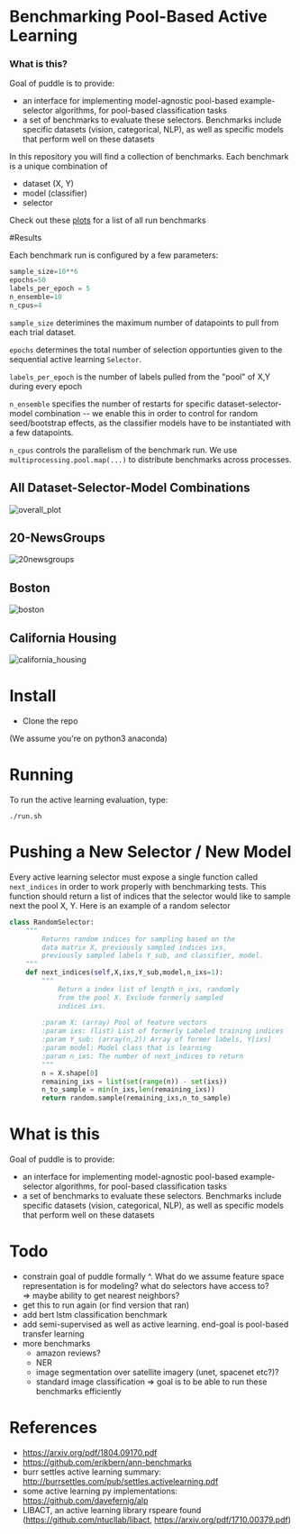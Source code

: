 
# Benchmarking Pool-Based Active Learning


### What is this?
Goal of puddle is to provide:
* an interface for implementing model-agnostic pool-based example-selector algorithms, for pool-based classification tasks
* a set of benchmarks to evaluate these selectors.  Benchmarks include specific datasets (vision, categorical, NLP), as well as specific models that perform well on these datasets

In this repository you will find a collection of benchmarks. Each benchmark is a unique combination of
- dataset (X, Y)
- model (classifier)
- selector



Check out these [plots](results/overview.html) for a list of all run benchmarks

#Results

Each benchmark run is configured by a few parameters:
```python
sample_size=10**6
epochs=50
labels_per_epoch = 5
n_ensemble=10
n_cpus=4
```

```sample_size``` deterimines the maximum number of datapoints to pull from each trial dataset.

```epochs``` determines the total number of selection opportunties given to the sequential
active learning ```Selector```. 

```labels_per_epoch``` is the number of labels pulled from the "pool" of X,Y during every epoch

```n_ensemble``` specifies the number of restarts for specific dataset-selector-model combination -- we enable this in order
to control for random seed/bootstrap effects, as the classifier models have to be instantiated with a few datapoints. 

```n_cpus``` controls the parallelism of the benchmark run. We use ```multiprocessing.pool.map(...)``` to distribute benchmarks across processes.


All Dataset-Selector-Model Combinations
--------------------
![overall_plot](results/plots/overall_plot.png)


20-NewsGroups
-------------
![20newsgroups](results/plots/20newsgroups_vectorized-logistic_regression.png)

Boston
-------------
![boston](results/plots/boston-logistic_regression.png)

California Housing
------------------
![california_housing](results/plots/california_housing-logistic_regression.png)


# Install
- Clone the repo

(We assume you're on python3 anaconda)


# Running
To run the active learning evaluation, type:

    ./run.sh

# Pushing a New Selector / New Model

Every active learning selector must expose a single function called ```next_indices``` in order to 
work properly with benchmarking tests. This function should return a list of indices that the selector would like to
 sample next the pool X, Y. Here is an example of a random selector

```python
class RandomSelector:
    """
        Returns random indices for sampling based on the
        data matrix X, previously sampled indices ixs,
        previously sampled labels Y_sub, and classifier, model.
    """
    def next_indices(self,X,ixs,Y_sub,model,n_ixs=1):
        """
            Return a index list of length n_ixs, randomly
            from the pool X. Exclude formerly sampled
            indices ixs.
            
        :param X: (array) Pool of feature vectors
        :param ixs: (list) List of formerly Labeled training indices
        :param Y_sub: (array(n,2)) Array of former labels, Y[ixs]
        :param model: Model class that is learning
        :param n_ixs: The number of next_indices to return
        """
        n = X.shape[0]
        remaining_ixs = list(set(range(n)) - set(ixs))
        n_to_sample = min(n_ixs,len(remaining_ixs))
        return random.sample(remaining_ixs,n_to_sample)

```


# What is this
Goal of puddle is to provide:
* an interface for implementing model-agnostic pool-based example-selector algorithms, for pool-based classification tasks
* a set of benchmarks to evaluate these selectors.  Benchmarks include specific datasets (vision, categorical, NLP), as well as specific models that perform well on these datasets

# Todo
* constrain goal of puddle formally ^.  What do we assume feature space representation is for modeling?  what do selectors have access to?  
    => maybe ability to get nearest neighbors?
* get this to run again (or find version that ran)
* add bert lstm classification benchmark
* add semi-supervised as well as active learning.  end-goal is pool-based transfer learning
* more benchmarks
    * amazon reviews?  
    * NER
    * image segmentation over satellite imagery (unet, spacenet etc?)?
    * standard image classification
    => goal is to be able to run these benchmarks efficiently

# References
* https://arxiv.org/pdf/1804.09170.pdf
* https://github.com/erikbern/ann-benchmarks
* burr settles active learning summary: http://burrsettles.com/pub/settles.activelearning.pdf
* some active learning py implementations: https://github.com/davefernig/alp
* LIBACT, an active learning library rspeare found (https://github.com/ntucllab/libact,  https://arxiv.org/pdf/1710.00379.pdf)
